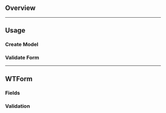 ## Overview

---

## Usage

### Create Model

### Validate Form

---

## WTForm



### Fields


### Validation